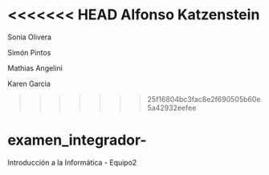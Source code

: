 <<<<<<< HEAD
Alfonso Katzenstein
=======

Sonia Olivera

Simón Pintos

Mathias Angelini

Karen Garcia

>>>>>>> 25f16804bc3fac8e2f690505b60e5a42932eefee
# examen_integrador-
Introducción a la Informática - Equipo2




